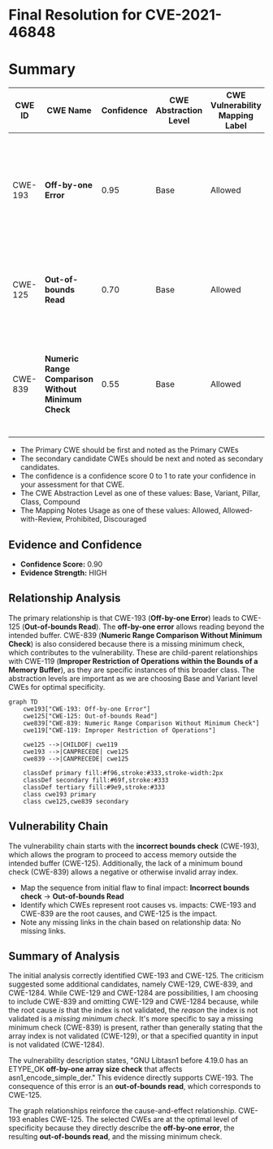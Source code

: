 # Final Resolution for CVE-2021-46848

# Summary
| CWE ID | CWE Name | Confidence | CWE Abstraction Level | CWE Vulnerability Mapping Label | CWE-Vulnerability Mapping Notes |
|---|---|---|---|---|---|
| CWE-193 | **Off-by-one Error** | 0.95 | Base | Allowed | The vulnerability is caused by an **off-by-one error** in the array size check, which leads to an out-of-bounds read. |
| CWE-125 | **Out-of-bounds Read** | 0.70 | Base | Allowed | The **off-by-one error** results in reading data past the end of the intended buffer. |
| CWE-839  | **Numeric Range Comparison Without Minimum Check**  | 0.55 | Base | Allowed | The `etype` value is only checked for maximum value but not minimum value, leading to an out-of-bounds read. |

  - The Primary CWE should be first and noted as the Primary CWEs
  - The secondary candidate CWEs should be next and noted as secondary candidates.
  - The confidence is a confidence score 0 to 1 to rate your confidence in your assessment for that CWE.
  - The CWE Abstraction Level as one of these values: Base, Variant, Pillar, Class, Compound
  - The Mapping Notes Usage as one of these values: Allowed, Allowed-with-Review, Prohibited, Discouraged

## Evidence and Confidence

*   **Confidence Score:** 0.90
*   **Evidence Strength:** HIGH

## Relationship Analysis
The primary relationship is that CWE-193 (**Off-by-one Error**) leads to CWE-125 (**Out-of-bounds Read**). The **off-by-one error** allows reading beyond the intended buffer. CWE-839 (**Numeric Range Comparison Without Minimum Check**) is also considered because there is a missing minimum check, which contributes to the vulnerability. These are child-parent relationships with CWE-119 (**Improper Restriction of Operations within the Bounds of a Memory Buffer**), as they are specific instances of this broader class. The abstraction levels are important as we are choosing Base and Variant level CWEs for optimal specificity.

```mermaid
graph TD
    cwe193["CWE-193: Off-by-one Error"]
    cwe125["CWE-125: Out-of-bounds Read"]
    cwe839["CWE-839: Numeric Range Comparison Without Minimum Check"]
    cwe119["CWE-119: Improper Restriction of Operations"]
    
    cwe125 -->|CHILDOF| cwe119
    cwe193 -->|CANPRECEDE| cwe125
    cwe839 -->|CANPRECEDE| cwe125
    
    classDef primary fill:#f96,stroke:#333,stroke-width:2px
    classDef secondary fill:#69f,stroke:#333
    classDef tertiary fill:#9e9,stroke:#333
    class cwe193 primary
    class cwe125,cwe839 secondary
```

## Vulnerability Chain
The vulnerability chain starts with the **incorrect bounds check** (CWE-193), which allows the program to proceed to access memory outside the intended buffer (CWE-125). Additionally, the lack of a minimum bound check (CWE-839) allows a negative or otherwise invalid array index.
  - Map the sequence from initial flaw to final impact: **Incorrect bounds check** -> **Out-of-bounds Read**
  - Identify which CWEs represent root causes vs. impacts: CWE-193 and CWE-839 are the root causes, and CWE-125 is the impact.
  - Note any missing links in the chain based on relationship data: No missing links.

## Summary of Analysis
The initial analysis correctly identified CWE-193 and CWE-125. The criticism suggested some additional candidates, namely CWE-129, CWE-839, and CWE-1284. While CWE-129 and CWE-1284 are possibilities, I am choosing to include CWE-839 and omitting CWE-129 and CWE-1284 because, while the root cause *is* that the index is not validated, the *reason* the index is not validated is a *missing minimum check*. It's more specific to say a missing minimum check (CWE-839) is present, rather than generally stating that the array index is not validated (CWE-129), or that a specified quantity in input is not validated (CWE-1284).

The vulnerability description states, "GNU Libtasn1 before 4.19.0 has an ETYPE_OK **off-by-one array size check** that affects asn1_encode_simple_der." This evidence directly supports CWE-193. The consequence of this error is an **out-of-bounds read**, which corresponds to CWE-125.

The graph relationships reinforce the cause-and-effect relationship. CWE-193 enables CWE-125. The selected CWEs are at the optimal level of specificity because they directly describe the **off-by-one error**, the resulting **out-of-bounds read**, and the missing minimum check.